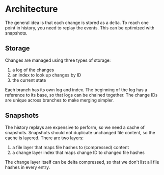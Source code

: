 # Architecture

The general idea is that each change is stored as a delta. To reach one point in history, you need to replay the events. This can be optimized with snapshots.

## Storage

Changes are managed using three types of storage:
1. a log of the changes
2. an index to look up changes by ID
3. the current state

Each branch has its own log and index. The beginning of the log has a reference to its base, so that logs can be chained together. The change IDs are unique across branches to make merging simpler.

## Snapshots

The history replays are expensive to perform, so we need a cache of snapshots. Snapshots should not duplicate unchanged file content, so the cache is layered. There are two layers:
1. a file layer that maps file hashes to (compressed) content
2. a change layer index that maps change ID to changed file hashes

The change layer itself can be delta compressed, so that we don't list all file hashes in every entry.
